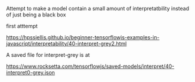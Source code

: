 

Attempt to make a model contain a small amount of interpretatbility instead of just being a black box


first atttempt

https://hpssjellis.github.io/beginner-tensorflowjs-examples-in-javascript/interpretability/40-interpret-grey2.html


A saved file for interpret-grey is at

https://www.rocksetta.com/tensorflowjs/saved-models/interpret/40-interpret0-grey.json
